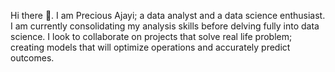  Hi there 👋. I am Precious Ajayi; a data analyst and a data science enthusiast. 
 I am currently consolidating my analysis skills before delving fully into data science. 
 I look to collaborate on projects that solve real life problem; creating models that will optimize operations and accurately predict outcomes.
 

<!--
**nikBaus/nikBaus** is a ✨ _special_ ✨ repository because its `README.md` (this file) appears on your GitHub profile.

Here are some ideas to get you started:

- 🔭 I’m currently working on ...
- 🌱 I’m currently learning ...
- 👯 I’m looking to collaborate on ...
- 🤔 I’m looking for help with ...
- 💬 Ask me about ...
- 📫 How to reach me: ...
- 😄 Pronouns: ...
- ⚡ Fun fact: ...
-->

